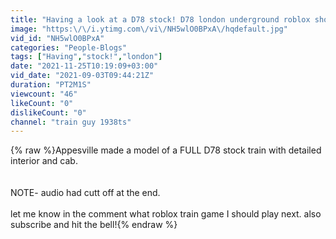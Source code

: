 ```yaml
---
title: "Having a look at a D78 stock! D78 london underground roblox showcase gameplay"
image: "https:\/\/i.ytimg.com\/vi\/NH5wlO0BPxA\/hqdefault.jpg"
vid_id: "NH5wlO0BPxA"
categories: "People-Blogs"
tags: ["Having","stock!","london"]
date: "2021-11-25T10:19:09+03:00"
vid_date: "2021-09-03T09:44:21Z"
duration: "PT2M1S"
viewcount: "46"
likeCount: "0"
dislikeCount: "0"
channel: "train guy 1938ts"
---
```

{% raw %}Appesville made a model of  a FULL D78 stock train with detailed interior and cab. <br /><br /><br />NOTE- audio had cutt off at the end. <br /><br />let me know in the comment what roblox train game I should play next. also subscribe and hit the bell!{% endraw %}
